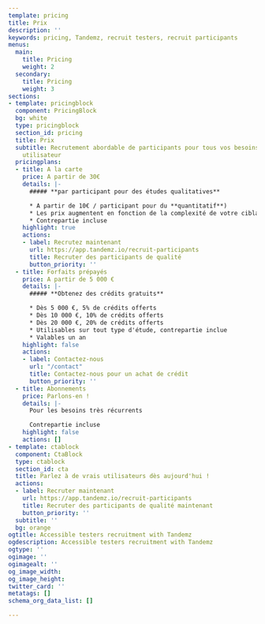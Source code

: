 ```yaml
---
template: pricing
title: Prix
description: ''
keywords: pricing, Tandemz, recruit testers, recruit participants
menus:
  main:
    title: Pricing
    weight: 2
  secondary:
    title: Pricing
    weight: 3
sections:
- template: pricingblock
  component: PricingBlock
  bg: white
  type: pricingblock
  section_id: pricing
  title: Prix
  subtitle: Recrutement abordable de participants pour tous vos besoins en recherche
    utilisateur
  pricingplans:
  - title: A la carte
    price: A partir de 30€
    details: |-
      ##### **par participant pour des études qualitatives**

      * A partir de 10€ / participant pour du **quantitatif**)
      * Les prix augmentent en fonction de la complexité de votre ciblage
      * Contrepartie incluse
    highlight: true
    actions:
    - label: Recrutez maintenant
      url: https://app.tandemz.io/recruit-participants
      title: Recruter des participants de qualité
      button_priority: ''
  - title: Forfaits prépayés
    price: A partir de 5 000 €
    details: |-
      ##### **Obtenez des crédits gratuits**

      * Dès 5 000 €, 5% de crédits offerts
      * Dès 10 000 €, 10% de crédits offerts
      * Dès 20 000 €, 20% de crédits offerts
      * Utilisables sur tout type d'étude, contrepartie inclue
      * Valables un an
    highlight: false
    actions:
    - label: Contactez-nous
      url: "/contact"
      title: Contactez-nous pour un achat de crédit
      button_priority: ''
  - title: Abonnements
    price: Parlons-en !
    details: |-
      Pour les besoins très récurrents

      Contrepartie incluse
    highlight: false
    actions: []
- template: ctablock
  component: CtaBlock
  type: ctablock
  section_id: cta
  title: Parlez à de vrais utilisateurs dès aujourd'hui !
  actions:
  - label: Recruter maintenant
    url: https://app.tandemz.io/recruit-participants
    title: Recruter des participants de qualité maintenant
    button_priority: ''
  subtitle: ''
  bg: orange
ogtitle: Accessible testers recruitment with Tandemz
ogdescription: Accessible testers recruitment with Tandemz
ogtype: ''
ogimage: ''
ogimagealt: ''
og_image_width: 
og_image_height: 
twitter_card: ''
metatags: []
schema_org_data_list: []

---
```

